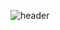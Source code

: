![header](https://capsule-render.vercel.app/api?type=waving&color=auto&height=300&section=header&text=JinWoongLee&fontSize=90&animation=fadeIn&fontAlignY=30&desc=NoviceDeveloper%20GitHub%20Profile&descAlignY=51&descAlign=62)

